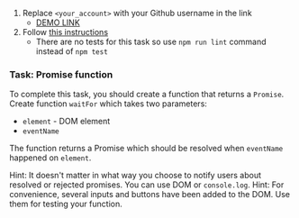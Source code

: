 1. Replace `<your_account>` with your Github username in the link
    - [DEMO LINK](https://oanik.github.io/js_promise_function_DOM/)
2. Follow [this instructions](https://mate-academy.github.io/layout_task-guideline/)
    - There are no tests for this task so use `npm run lint` command instead of `npm test`

### Task: Promise function

To complete this task, you should create a function that returns a `Promise`.
Create function `waitFor` which takes two parameters:
- `element` - DOM element
- `eventName`

The function returns a Promise which should be resolved when `eventName` happened on `element`.

Hint: It doesn't matter in what way you choose to notify users about resolved or rejected promises. You can use DOM or `console.log`.
Hint: For convenience, several inputs and buttons have been added to the DOM. Use them for testing your function.
